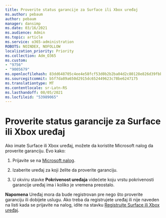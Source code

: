 ```yaml
---
title: Proverite status garancije za Surface ili Xbox uređaj
ms.author: pebaum
author: pebaum
manager: dansimp
ms.date: 03/16/2021
ms.audience: Admin
ms.topic: article
ms.service: o365-administration
ROBOTS: NOINDEX, NOFOLLOW
localization_priority: Priority
ms.collection: Adm_O365
ms.custom:
- "9756"
- "9005679"
ms.openlocfilehash: 83dd648705c4ee4e58fcf53d0b2b2ba04d2c80128e826d39fbb2061eb547f63e
ms.sourcegitcommit: b5f7da89a650d2915dc652449623c78be6247175
ms.translationtype: MT
ms.contentlocale: sr-Latn-RS
ms.lasthandoff: 08/05/2021
ms.locfileid: "53989065"
---
```

# <a name="check-the-warranty-status-for-a-surface-or-xbox-device"></a>Proverite status garancije za Surface ili Xbox uređaj

Ako imate Surface ili Xbox uređaj, možete da koristite Microsoft nalog da proverite garanciju. Evo kako:

1. Prijavite se na [Microsoft nalog](https://account.microsoft.com/devices/). 

1. Izaberite uređaj za koji želite da proverite garanciju.

1. U okviru stavke **Pokrivenost uređaja** videćete koju vrstu pokrivenosti garancije uređaj ima i koliko je vremena preostalo.

**Napomena** Uređaj mora da bude registrovan pre nego što proverite garanciju ili dobijete uslugu. Ako treba da registrujete uređaj ili nije naveden na listi kada se prijavite na nalog, idite na stavku [Registrujte Surface ili Xbox uređaj](https://support.microsoft.com/surface/register-your-surface-or-xbox-fd7d73f8-b0e6-c9fa-e83b-0b64652e2376).
